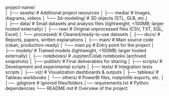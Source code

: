 project-name/     
│
├── assets/               # Additional project resources
│   ├── media/            # Images, diagrams, videos
│   └── 3d-modeling/      # 3D objects (STL, GLB, etc.)     
│
├── data/                 # Small datasets and analysis files (lightweight, <100MB; larger hosted externally)
│   ├── raw/              # Original unprocessed files (CSV, TXT, SQL, Excel)
│   └── processed/        # Cleaned/ready-to-use datasets
│
├── docs/                 # Reports, papers, written explanations
│
├── main/                 # Main source code (clean, production-ready)
│   └── main.py           # Entry point for the project
│
├── models/               # Trained models (lightweight, <100MB; larger hosted externally)
│
├── notebooks/            # Jupyter/Colab notebooks (archived snapshots)
│
├── publish/              # Final deliverables for sharing
│
├── scripts/              # Development and experimental scripts
│
├── tests/                # Integration tests scripts
│
├── viz/                  # Visualization dashboards & outputs
│    ├── tableau/         # Tableau workbooks
│    └── others/          # PowerBI files, matplotlib exports, etc.
│
│── .gitignore            # Ignored files/folders
│── requirements.txt      # Python dependencies
└── README.md             # Overview of the project

